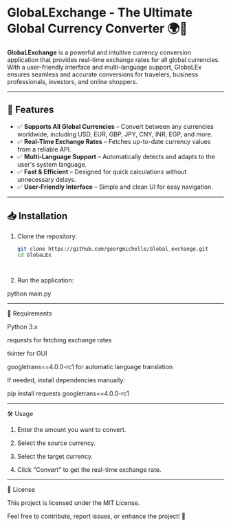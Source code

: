 

# GlobaLExchange - The Ultimate Global Currency Converter 🌍💱  


**GlobaLExchange** is a powerful and intuitive currency conversion application that provides real-time exchange rates for all global currencies. With a user-friendly interface and multi-language support, GlobaLEx ensures seamless and accurate conversions for travelers, business professionals, investors, and online shoppers.  

---

## 🚀 Features  
- ✅ **Supports All Global Currencies** – Convert between any currencies worldwide, including USD, EUR, GBP, JPY, CNY, INR, EGP, and more.  
- ✅ **Real-Time Exchange Rates** – Fetches up-to-date currency values from a reliable API.  
- ✅ **Multi-Language Support** – Automatically detects and adapts to the user's system language.  
- ✅ **Fast & Efficient** – Designed for quick calculations without unnecessary delays.  
- ✅ **User-Friendly Interface** – Simple and clean UI for easy navigation.  

---

## 📥 Installation  
1. Clone the repository:  
   ```bash
   git clone https://github.com/georgmichelle/Global_exchange.git
   cd GlobaLEx




2. Run the application:

python main.py




---

🔧 Requirements

Python 3.x

requests for fetching exchange rates

tkinter for GUI

googletrans==4.0.0-rc1 for automatic language translation


If needed, install dependencies manually:

pip install requests googletrans==4.0.0-rc1


---

🛠 Usage

1. Enter the amount you want to convert.


2. Select the source currency.


3. Select the target currency.


4. Click "Convert" to get the real-time exchange rate.




---

📜 License

This project is licensed under the MIT License.

Feel free to contribute, report issues, or enhance the project! 🚀

